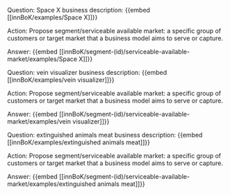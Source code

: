 Question: Space X business description:
{{embed [[innBoK/examples/Space X]]}}

Action: Propose segment/serviceable available market: a specific group of customers or target market that a business model aims to serve or capture.

Answer:
{{embed [[innBoK/segment-(id)/serviceable-available-market/examples/Space X]]}}

Question: vein visualizer business description:
{{embed [[innBoK/examples/vein visualizer]]}}

Action: Propose segment/serviceable available market: a specific group of customers or target market that a business model aims to serve or capture.

Answer:
{{embed [[innBoK/segment-(id)/serviceable-available-market/examples/vein visualizer]]}}

Question: extinguished animals meat business description:
{{embed [[innBoK/examples/extinguished animals meat]]}}

Action: Propose segment/serviceable available market: a specific group of customers or target market that a business model aims to serve or capture.

Answer:
{{embed [[innBoK/segment-(id)/serviceable-available-market/examples/extinguished animals meat]]}}



